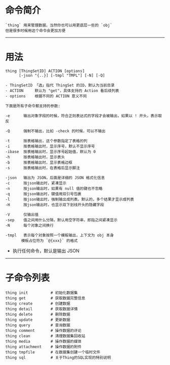 # 命令简介 

    `thing` 用来管理数据，当然你也可以用更底层一些的 `obj`
    但是很多时候用这个命令会更加方便

-------------------------------------------------------------
# 用法

    thing [ThingSetID] ACTION [options] 
          [-json "{..}] [-tmpl "TMPL"] [-N] [-Q]
        
    - ThingSetID 「选」指代 ThingSet 的ID，默认为当前目录
    - ACTION     默认为 "get"，具体支持的 Action 看后续列表
    - options    根据不同的 ACTION 意义不同
        
    下面是所有子命令都支持的参数:
        
    -e      输出对象字段的时候，符合正则表达式的字段才会被输出，如果以 ! 开头，表示取反
        
    -Q      强制不输出，比如 -check 的时候，可以不输出
        
    -t      按表格输出，这个参数指定了表格的列
    -i      按表格输出时，显示序号，默认不显示序号
    -ibase  按表格输出时，显示序号起始值，默认为 0
    -h      按表格输出时，显示表头
    -b      按表格输出时，显示表格边框
    -s      按表格输出时，在表格后显示脚注
    
    -json   输出为 JSON，后面是详细的 JSON 格式化信息
    -c      按json输出时，紧凑显示
    -n      按json输出时，如果有 null 值的键也不忽略
    -q      按json输出时，键值用双引号包裹
    -l      按json输出时，强制输出成列表。默认的，多个结果才显示成列表
    -H      按json输出时，也显示双下划线开头的隐藏字段
    
    -V      仅输出值
    -sep    值之间用什么分隔，默认用空字符串，即指之间紧凑显示
    -N      每个对象之间换行
        
    -tmpl   表示每个对象按照一个模板输出，上下文为 obj 本身
           模板占位符为 `@{xxx}` 的格式
       
 - 执行任何命令，默认是输出 JSON
 
 -------------------------------------------------------------
 # 子命令列表
 

    thing init          # 初始化数据集
    thing get           # 获取数据完整信息
    thing create        # 创建数据
    thing detail        # 获取数据详情
    thing delete        # 删除数据
    thing update        # 更新数据
    thing query         # 查询数据
    thing comment       # 操作数据的评论
    thing clean         # 清理数据集回收站
    thing media         # 操作数据的媒体
    thing attachment    # 操作数据的附件
    thing tmpfile       # 在数据集创建一个临时文件
    thing sql           # 关于Thing的SQL实现的特别说明

